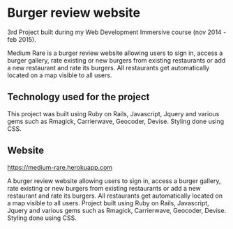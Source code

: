 # Burger review website
3rd Project built during my Web Development Immersive course (nov 2014 - feb 2015). 

Medium Rare is a burger review website allowing users to sign in, access a burger
gallery, rate existing or new burgers from existing restaurants or add a
new restaurant and rate its burgers. All restaurants get automatically
located on a map visible to all users. 


## Technology used for the project 
This project was built using Ruby on Rails, Javascript, Jquery and various gems such as Rmagick, Carrierwave, Geocoder, Devise. Styling done using CSS.

## Website
https://medium-rare.herokuapp.com











A burger review website allowing users to sign in, access a burger
gallery, rate existing or new burgers from existing restaurants or add a
new restaurant and rate its burgers. All restaurants get automatically
located on a map visible to all users. Project built using Ruby on Rails,
Javascript, Jquery and various gems such as Rmagick, Carrierwave,
Geocoder, Devise. Styling done using CSS.